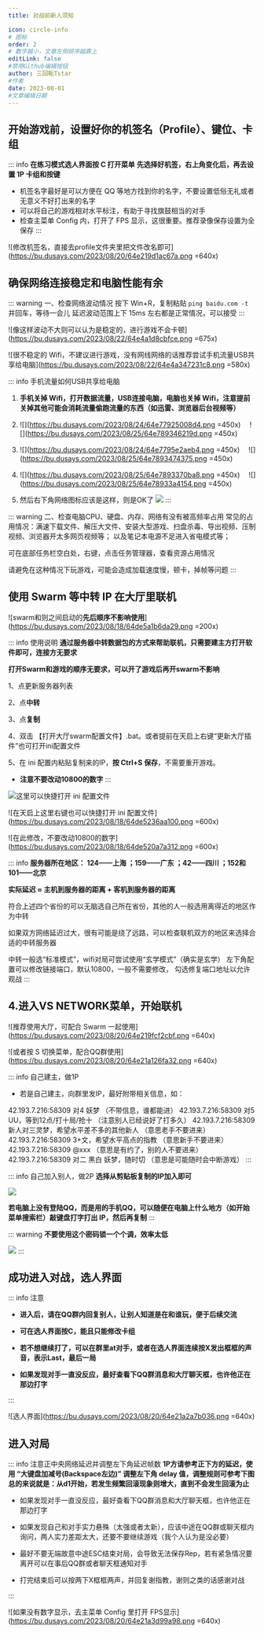 ```yaml
---
title: 对战前新人须知

icon: circle-info
# 图标
order: 2
# 数字越小，文章左侧排序越靠上
editLink: false
#禁用Github编辑按钮
author: 三回転Tstar
#作者
date: 2023-08-01
#文章编辑日期
---
```


## **开始游戏前，设置好你的机签名（Profile）、键位、卡组**

::: info
**在练习模式选人界面按 C 打开菜单**
**先选择好机签，右上角变化后，再去设置 1P 卡组和按键**

- 机签名字最好是可以方便在 QQ 等地方找到你的名字，不要设置低俗无礼或者无意义不好打出来的名字
- 可以将自己的游戏相对水平标注，有助于寻找旗鼓相当的对手
- 检查主菜单 Config 内，打开了 FPS 显示，这很重要。推荐录像保存设置为全保存
:::

![修改机签名，直接去profile文件夹里把文件改名即可](https://bu.dusays.com/2023/08/20/64e219d1ac67a.png =640x)

## **确保网络连接稳定和电脑性能有余**

::: warning 一、检查网络波动情况
按下 Win+R，复制粘贴 `ping baidu.com -t` 并回车，等待一会儿
延迟波动范围上下 15ms 左右都是正常情况，可以接受
:::

![像这样波动不大则可以认为是稳定的，进行游戏不会卡顿](https://bu.dusays.com/2023/08/22/64e4a1d8cbfce.png =675x)

![很不稳定的 Wifi，不建议进行游戏，没有网线网络的话推荐尝试手机流量USB共享给电脑](https://bu.dusays.com/2023/08/22/64e4a347231c8.png =580x)

::: info 手机流量如何USB共享给电脑
1. **手机关掉 Wifi，打开数据流量，USB连接电脑，电脑也关掉 Wifi，注意提前关掉其他可能会消耗流量偷跑流量的东西（如迅雷、浏览器后台视频等）**

1. ![](https://bu.dusays.com/2023/08/24/64e77925008d4.png =450x)　 ![](https://bu.dusays.com/2023/08/25/64e789346219d.png =450x)

1. ![](https://bu.dusays.com/2023/08/24/64e7795e2aeb4.png =450x)　 ![](https://bu.dusays.com/2023/08/25/64e7893474375.png =450x)

1. ![](https://bu.dusays.com/2023/08/25/64e7893370ba8.png =450x)　 ![](https://bu.dusays.com/2023/08/25/64e78933a4154.png =450x)

1. 然后右下角网络图标应该是这样，则是OK了 ![](https://bu.dusays.com/2023/08/25/64e78933460b7.png)
:::

::: warning 二、检查电脑CPU、硬盘、内存、网络有没有被高频率占用
常见的占用情况：满速下载文件、解压大文件、安装大型游戏、扫盘杀毒、导出视频、压制视频、浏览器开太多网页视频等；
以及笔记本电源不足进入省电模式等；

可在底部任务栏空白处，右键，点击任务管理器，查看资源占用情况

请避免在这种情况下玩游戏，可能会造成加载速度慢，顿卡，掉帧等问题
:::

## **使用 Swarm 等中转 IP 在大厅里联机**

![swarm和则之间启动的**先后顺序不影响使用**](https://bu.dusays.com/2023/08/18/64de5a1b6da29.png =200x)

::: info 使用说明
**通过服务器中转数据包的方式来帮助联机，只需要建主方打开软件即可，连接方无要求**

**打开Swarm和游戏的顺序无要求，可以开了游戏后再开swarm不影响**

1、点更新服务器列表

2、点**中转**

3、点**复制**

4、双击 【打开大厅swarm配置文件】.bat。或者提前在天启上右键“更新大厅插件”也可打开ini配置文件

5、在 ini 配置内粘贴复制来的IP，**按 Ctrl+S 保存**，不需要重开游戏。

- **注意不要改动10800的数字**
:::

![这里可以快捷打开 ini 配置文件](https://bu.dusays.com/2023/08/25/64e891f9e139b.png)

![在天启上这里右键也可以快捷打开 ini 配置文件](https://bu.dusays.com/2023/08/18/64de5236aa100.png =600x)

![在此修改，不要改动10800的数字](https://bu.dusays.com/2023/08/18/64de520a7a312.png =600x)

::: info
**服务器所在地区： 124——上海 ；159——广东 ；42——四川 ；152和101——北京**

**实际延迟 ≈ 主机到服务器的距离 + 客机到服务器的距离**

符合上述四个省份的可以无脑选自己所在省份，其他的人一般选用离得近的地区作为中转

如果双方网络延迟过大，很有可能是绕了远路，可以检查联机双方的地区来选择合适的中转服务器

中转一般选“标准模式”，wifi对局可尝试使用“玄学模式”（确实是玄学）
左下角配置可以修改链接端口，默认10800，一般不需要修改，
勾选修复端口地址以允许观战
:::


## **4.进入VS NETWORK菜单，开始联机**

![推荐使用大厅，可配合 Swarm 一起使用](https://bu.dusays.com/2023/08/20/64e219fcf2cbf.png =640x)

![或者按 S 切换菜单，配合QQ群使用](https://bu.dusays.com/2023/08/20/64e21a126fa32.png =640x)



::: info 自己建主，做1P
 - 若是自己建主，向群里发IP，最好附带相关信息，如：

42.193.7.216:58309 对4 妖梦 （不带信息，谁都能进）
42.193.7.216:58309 对5 UU，等到12点/打十局/抢十 （注意别人已经说好了打多久）
42.193.7.216:58309 新人对三灵梦，希望水平差不多的其他新人 （意思老手不要进来）
42.193.7.216:58309 3+文，希望水平高点的指教 （意思新手不要进来）
42.193.7.216:58309 @xxx （意思是有约了，别的人不要进来）
42.193.7.216:58309 对二 黑白 妖梦，随时切 （意思是可能随时会中断游戏）
:::

::: info 自己加入别人，做2P
**选择从剪贴板复制的IP加入即可**  

![](https://bu.dusays.com/2023/08/26/64e9b008113d7.png)

**若电脑上没有登陆QQ，而是用的手机QQ，可以随便在电脑上什么地方（如开始菜单搜索栏）敲键盘打字打出 IP，然后再复制**
:::

::: warning
**不要使用这个密码锁一个个调，效率太低**  

![](https://bu.dusays.com/2023/08/26/64e9b0546167c.png)
:::

## **成功进入对战，选人界面**


::: info 注意
- **进入后，请在QQ群内回复别人，让别人知道是在和谁玩，便于后续交流**

- **可在选人界面按C，能且只能修改卡组**

- **若不想继续打了，可以在群里at对手，或者在选人界面连续按X发出框框的声音，表示Last，最后一局**

- **如果发现对手一直没反应，最好查看下QQ群消息和大厅聊天框，也许他正在那边打字**

:::

![选人界面](https://bu.dusays.com/2023/08/20/64e21a2a7b036.png =640x)

## **进入对局**

::: info 注意正中央网络延迟并调整左下角延迟帧数
**1P方请参考正下方的延迟，使用 “大键盘加减号(Backspace左边)” 调整左下角 delay 值，调整规则可参考下图**
**总的来说就是：从d1开始，若发生频繁回滚现象则增大，直到不会发生回滚为止**


- 如果发现对手一直没反应，最好查看下QQ群消息和大厅聊天框，也许他正在那边打字

- 如果发现自己和对手实力悬殊（太强或者太新），应该中途在QQ群或聊天框内询问，两人实力差距太大，还要不要继续游戏（我个人认为是没必要）

- 最好不要无端故意中途ESC结束对局，会导致无法保存Rep，若有紧急情况要离开可以在事后QQ群或者聊天框通知对手

- 打完结束后可以按两下X框框两声，并回复谢指教，谢则之类的话感谢对战

:::

![如果没有数字显示，去主菜单 Config 里打开 FPS显示](https://bu.dusays.com/2023/08/20/64e21a3d99a98.png =640x)



